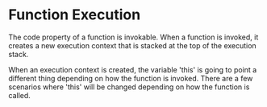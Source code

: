 # Function Execution

The code property of a function is invokable. When a function is invoked, it creates a new execution context that is stacked at the top of the execution stack.

When an execution context is created, the variable 'this' is going to point a different thing depending on how the function is invoked. There are a few scenarios where 'this' will be changed depending on how the function is called.

